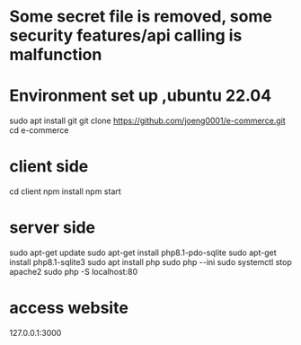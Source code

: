 # Some secret file is removed, some security features/api calling is malfunction

# Environment set up ,ubuntu 22.04

sudo apt install git
git clone https://github.com/joeng0001/e-commerce.git
cd e-commerce

# client side

cd client
npm install
npm start

# server side

sudo apt-get update
sudo apt-get install php8.1-pdo-sqlite
sudo apt-get install php8.1-sqlite3
sudo apt install php
sudo php --ini
sudo systemctl stop apache2
sudo php -S localhost:80

# access website

127.0.0.1:3000
